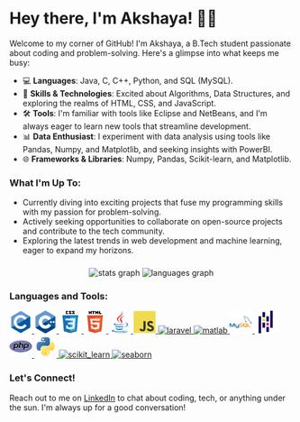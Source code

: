 <h1>Hey there, I'm Akshaya! 👋🏽</h1>

<p>Welcome to my corner of GitHub! I'm Akshaya, a B.Tech student passionate about coding and problem-solving. Here's a glimpse into what keeps me busy:</p>

<ul>
  <li>💻 <strong>Languages</strong>: Java, C, C++, Python, and SQL (MySQL).</li>
  <li>🚀 <strong>Skills & Technologies</strong>: Excited about Algorithms, Data Structures, and exploring the realms of HTML, CSS, and JavaScript.</li>
  <li>🛠️ <strong>Tools</strong>: I'm familiar with tools like Eclipse and NetBeans, and I'm always eager to learn new tools that streamline development.</li>
  <li>📊 <strong>Data Enthusiast</strong>: I experiment with data analysis using tools like Pandas, Numpy, and Matplotlib, and seeking insights with PowerBI.</li>
  <li>🌐 <strong>Frameworks & Libraries</strong>: Numpy, Pandas, Scikit-learn, and Matplotlib.</li>
</ul>

<h3>What I'm Up To:</h3>

<ul>
  <li>Currently diving into exciting projects that fuse my programming skills with my passion for problem-solving.</li>
  <li>Actively seeking opportunities to collaborate on open-source projects and contribute to the tech community.</li>
  <li>Exploring the latest trends in web development and machine learning, eager to expand my horizons.</li>
</ul>


###

<div align="center">
  <img src="https://github-readme-stats.vercel.app/api?username=akshayasbipin&hide_title=false&hide_rank=false&show_icons=true&include_all_commits=true&count_private=true&disable_animations=false&theme=dracula&locale=en&hide_border=false&order=1" height="150" alt="stats graph"  />
  <img src="https://github-readme-stats.vercel.app/api/top-langs?username=akshayasbipin&locale=en&hide_title=false&layout=compact&card_width=320&langs_count=5&theme=dracula&hide_border=false&order=2" height="150" alt="languages graph"  />
</div>

###

<h3 align="left">Languages and Tools:</h3>
<p align="left"> <a href="https://www.cprogramming.com/" target="_blank" rel="noreferrer"> <img src="https://raw.githubusercontent.com/devicons/devicon/master/icons/c/c-original.svg" alt="c" width="40" height="40"/> </a> <a href="https://www.w3schools.com/cpp/" target="_blank" rel="noreferrer"> <img src="https://raw.githubusercontent.com/devicons/devicon/master/icons/cplusplus/cplusplus-original.svg" alt="cplusplus" width="40" height="40"/> </a> <a href="https://www.w3schools.com/css/" target="_blank" rel="noreferrer"> <img src="https://raw.githubusercontent.com/devicons/devicon/master/icons/css3/css3-original-wordmark.svg" alt="css3" width="40" height="40"/> </a> <a href="https://www.w3.org/html/" target="_blank" rel="noreferrer"> <img src="https://raw.githubusercontent.com/devicons/devicon/master/icons/html5/html5-original-wordmark.svg" alt="html5" width="40" height="40"/> </a> <a href="https://www.java.com" target="_blank" rel="noreferrer"> <img src="https://raw.githubusercontent.com/devicons/devicon/master/icons/java/java-original.svg" alt="java" width="40" height="40"/> </a> <a href="https://developer.mozilla.org/en-US/docs/Web/JavaScript" target="_blank" rel="noreferrer"> <img src="https://raw.githubusercontent.com/devicons/devicon/master/icons/javascript/javascript-original.svg" alt="javascript" width="40" height="40"/> </a> <a href="https://laravel.com/" target="_blank" rel="noreferrer"> <img src="https://cdn.jsdelivr.net/gh/devicons/devicon/icons/laravel/laravel-line-wordmark.svg" alt="laravel" width="40" height="40"/> </a> <a href="https://www.mathworks.com/" target="_blank" rel="noreferrer"> <img src="https://upload.wikimedia.org/wikipedia/commons/2/21/Matlab_Logo.png" alt="matlab" width="40" height="40"/> </a> <a href="https://www.mysql.com/" target="_blank" rel="noreferrer"> <img src="https://raw.githubusercontent.com/devicons/devicon/master/icons/mysql/mysql-original-wordmark.svg" alt="mysql" width="40" height="40"/> </a> <a href="https://pandas.pydata.org/" target="_blank" rel="noreferrer"> <img src="https://raw.githubusercontent.com/devicons/devicon/2ae2a900d2f041da66e950e4d48052658d850630/icons/pandas/pandas-original.svg" alt="pandas" width="40" height="40"/> </a> <a href="https://www.php.net" target="_blank" rel="noreferrer"> <img src="https://raw.githubusercontent.com/devicons/devicon/master/icons/php/php-original.svg" alt="php" width="40" height="40"/> </a> <a href="https://www.python.org" target="_blank" rel="noreferrer"> <img src="https://raw.githubusercontent.com/devicons/devicon/master/icons/python/python-original.svg" alt="python" width="40" height="40"/> </a> <a href="https://scikit-learn.org/" target="_blank" rel="noreferrer"> <img src="https://upload.wikimedia.org/wikipedia/commons/0/05/Scikit_learn_logo_small.svg" alt="scikit_learn" width="40" height="40"/> </a> <a href="https://seaborn.pydata.org/" target="_blank" rel="noreferrer"> <img src="https://seaborn.pydata.org/_images/logo-mark-lightbg.svg" alt="seaborn" width="40" height="40"/> </a> </p>

<h3>Let's Connect!</h3>

<p>Reach out to me on <a href="https://www.linkedin.com/in/akshaya-s-bipin/">LinkedIn</a> to chat about coding, tech, or anything under the sun. I'm always up for a good conversation!</p>

<!-- <img align = "left" width = 47% src = "https://github-readme-stats.vercel.app/api?username=Akshaya21513&show_icons=true&theme=radical" />
<img align = "left" width = 47% src = "https://github-readme-stats.vercel.app/api/top-langs/?username=Akshaya21513&layout=compact" /> -->
